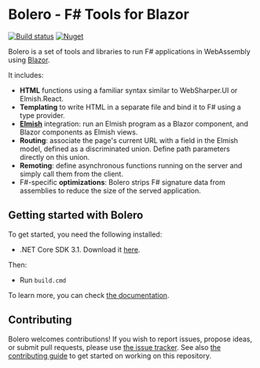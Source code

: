 # Bolero - F# Tools for Blazor

[![Build status](https://ci.appveyor.com/api/projects/status/7vdtq7mkef04bbqq/branch/master?svg=true)](https://ci.appveyor.com/project/IntelliFactory/bolero)
[![Nuget](https://img.shields.io/nuget/vpre/Bolero?logo=nuget)](https://nuget.org/packages/Bolero)

Bolero is a set of tools and libraries to run F# applications in WebAssembly using [Blazor](https://blazor.net/).

It includes:

* **HTML** functions using a familiar syntax similar to WebSharper.UI or Elmish.React.
* **Templating** to write HTML in a separate file and bind it to F# using a type provider.
* [**Elmish**](https://elmish.github.io/elmish/) integration: run an Elmish program as a Blazor component, and Blazor components as Elmish views.
* **Routing**: associate the page's current URL with a field in the Elmish model, defined as a discriminated union. Define path parameters directly on this union.
* **Remoting**: define asynchronous functions running on the server and simply call them from the client.
* F#-specific **optimizations**: Bolero strips F# signature data from assemblies to reduce the size of the served application.


## Getting started with Bolero

To get started, you need the following installed:

* .NET Core SDK 3.1. Download it [here](https://dotnet.microsoft.com/download/dotnet-core/3.1).

Then:

* Run `build.cmd`

To learn more, you can check [the documentation](https://fsbolero.io/docs).

## Contributing

Bolero welcomes contributions! If you wish to report issues, propose ideas, or submit pull requests, please use [the issue tracker](https://github.com/intellifactory/bolero). See also [the contributing guide](https://github.com/intellifactory/Bolero/blob/master/CONTRIBUTING.md) to get started on working on this repository.
